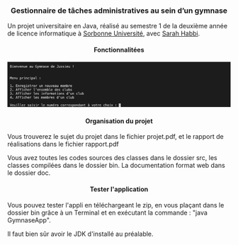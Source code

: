 <h3 align="center">Gestionnaire de tâches administratives au sein d’un gymnase</h3>

<p>Un projet universitaire en Java, réalisé au semestre 1 de la deuxième année de licence informatique à <a href = "https://sciences.sorbonne-universite.fr">Sorbonne Université</a>, avec <a href = "https://fr.linkedin.com/in/sarah-habbi-1a2ba81a4">Sarah Habbi</a>.</p>

<h4 align="center">Fonctionnalitées</h4>

<p><img src ="screenshot.png"></img></p>
<h4 align="center">Organisation du projet</h4>
<p>Vous trouverez le sujet du projet dans le fichier projet.pdf, et le rapport de réalisations dans le fichier rapport.pdf</p>

<p>Vous avez toutes les codes sources des classes dans le dossier src, les classes compilées dans le dossier bin. La documentation format web 
dans le dossier doc.</p>

<h4 align="center">Tester l'application</h4>

<p >Vous pouvez tester l'appli en téléchargeant le zip, en vous plaçant dans le dossier bin grâce à un Terminal et en exécutant la commande : "java GymnaseApp".</p>

<p>Il faut bien sûr avoir le JDK d'installé au préalable.</p>